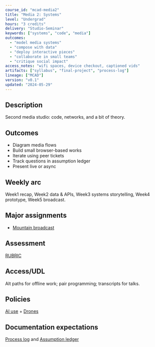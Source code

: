 ```yaml
---
course_id: "mcad-media2"
title: "Media 2: Systems"
level: "Undergrad"
hours: "3 credits"
delivery: "Studio-Seminar"
keywords: ["systems", "code", "media"]
outcomes:
  - "model media systems"
  - "compose with data"
  - "deploy interactive pieces"
  - "collaborate in small teams"
  - "critique social impact"
access_notes: "wifi spaces, device checkout, captioned vids"
artifacts: ["syllabus", "final-project", "process-log"]
lineage: ["MCAD"]
version: "v0.1"
updated: "2024-05-29"
---
```


## Description
Second media studio: code, networks, and a bit of theory.

## Outcomes
- Diagram media flows
- Build small browser-based works
- Iterate using peer tickets
- Track questions in assumption ledger
- Present live or async

## Weekly arc
Week1 recap, Week2 data & APIs, Week3 systems storytelling, Week4 prototype, Week5 broadcast.

## Major assignments
- [Mountain broadcast](projects/mtn-broadcast-brief.md)

## Assessment
[RUBRIC](assessment/rubric.md)

## Access/UDL
Alt paths for offline work; pair programming; transcripts for talks.

## Policies
[AI use](../shared/policies/ai-use.md) + [Drones](../shared/policies/safety-drones.md)

## Documentation expectations
[Process log](../shared/templates/process-log.md) and [Assumption ledger](../shared/templates/assumption-ledger.md)
